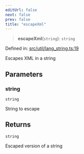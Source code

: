 ```yaml
---
editUrl: false
next: false
prev: false
title: "escapeXml"
---
```


> **escapeXml**(`string`): `string`

Defined in: [src/util/lang\_string.ts:19](https://github.com/fabricjs/fabric.js/blob/e114448a1bce9b68a3e1bba337bc0c83a35c1aa5/src/util/lang_string.ts#L19)

Escapes XML in a string

## Parameters

### string

`string`

String to escape

## Returns

`string`

Escaped version of a string
